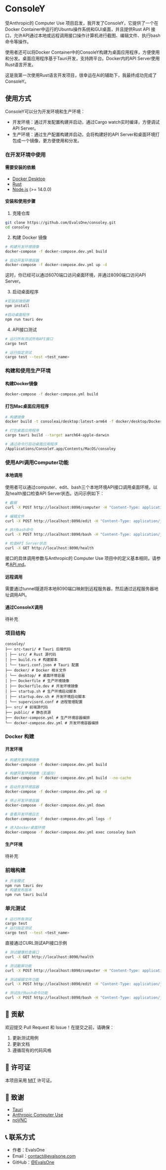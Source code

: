 # ConsoleY

受Anthropic的 Computer Use 项目启发，我开发了ConsoleY，它提供了一个在Docker Container中运行的Ubuntu操作系统和GUI桌面，并且提供Rust API 接口，允许API通过本地或远程调用接口操作计算机进行截图、编辑文件、执行bash命令等操作。

使用者还可以将Docker Container中的ConsoleY构建为桌面应用程序，方便使用和分发。桌面应用程序基于Tauri开发，支持跨平台。Docker内的API Server使用Rust语言开发。

这是我第一次使用Rust语言开发项目，很幸运在AI的辅助下，我最终成功完成了ConsoleY。

## 使用方式

ConsoleY可以分为开发环境和生产环境：
- 开发环境：通过开发配置构建并启动，通过Cargo watch实时编译，方便调试API Server。
- 生产环境：通过生产配置构建并启动，会将构建好的API Server和桌面环境打包成一个镜像，更方便使用和分发。

### 在开发环境中使用

#### 需要安装的依赖
- [Docker Desktop](https://www.docker.com/get-started)
- [Rust](https://rustup.rs/)
- [Node.js](https://nodejs.org/) (>= 14.0.0)

#### 安装和使用步骤

1. 克隆仓库

```bash
git clone https://github.com/EvalsOne/consoley.git
cd consoley
```

2. 构建 Docker 镜像

```bash
# 构建开发环境镜像
docker-compose -f docker-compose.dev.yml build

# 启动开发环境容器
docker-compose -f docker-compose.dev.yml up -d
```

这时，你已经可以通过6070端口访问桌面环境，并通过8090端口访问API Server。

3. 启动桌面程序

```bash
#安装前端依赖
npm install

#启动桌面程序
npm run tauri dev
```

4. API接口测试

```bash
# 运行所有测试所有API接口
cargo test

# 运行指定测试
cargo test --test <test_name>
```

### 构建和使用生产环境

#### 构建Docker镜像

```bash
docker-compose -f docker-compose.yml build
```

#### 打包Mac桌面应用程序

```bash
# 构建镜像
docker build -t consoleai/desktop:latest-arm64 -f docker/desktop/Dockerfile docker/desktop

# 打包桌面应用程序
cargo tauri build --target aarch64-apple-darwin

# 通过命令行启动桌面应用程序
/Applications/ConsoleY.app/Contents/MacOS/consoley
```

### 使用API调用Computer功能

#### 本地调用

使用者可以通过computer、edit、bash三个本地环境API接口调用桌面环境，以及health接口检查API Server状态。访问示例如下：

```bash 
# 截屏
curl -X POST http://localhost:8090/computer -H "Content-Type: application/json" -d '{"action":"screenshot"}'

# 编辑文件
curl -X POST http://localhost:8090/edit -H "Content-Type: application/json" -d '{"command":"create","path":"/home/consoley/test.txt","file_text":"Hello, World!"}'

# 执行bash命令
curl -X POST http://localhost:8090/bash -H "Content-Type: application/json" -d '{"command":"echo Hello, World!"}'

# 检查API Server状态
curl -X GET http://localhost:8090/health
```

接口的具体调用参数与Anthropic的 Computer Use 项目中的定义基本相同，请参考[API.md](docs/API.md)。

#### 远程调用
需要通过tunnel隧道将本地8090端口映射到远程服务器，然后通过远程服务器地址调用API。

#### 通过ConsoleX调用

待补充

### 项目结构

```
consoley/
├── src-tauri/ # Tauri 后端代码
│ ├── src/ # Rust 源代码
│ ├── build.rs # 构建脚本
│ └── tauri.conf.json # Tauri 配置
├── docker/ # Docker 相关文件
│ └── desktop/ # 桌面环境容器
│ ├── Dockerfile # 生产环境镜像
│ ├── Dockerfile.dev # 开发环境镜像
│ ├── startup.sh # 生产环境启动脚本
│ ├── startup.dev.sh # 开发环境启动脚本
│ └── supervisord.conf # 进程管理配置
├── src/ # 前端源代码
├── public/ # 静态资源
├── docker-compose.yml # 生产环境容器编排
└── docker-compose.dev.yml # 开发环境容器编排
```

### Docker 构建

#### 开发环境
```bash
# 构建开发环境镜像
docker-compose -f docker-compose.dev.yml build

# 构建开发环境镜像（无缓存）
docker-compose -f docker-compose.dev.yml build --no-cache

# 启动开发环境容器
docker-compose -f docker-compose.dev.yml up -d

# 停止开发环境容器
docker-compose -f docker-compose.dev.yml down

# 查看开发环境日志
docker-compose -f docker-compose.dev.yml logs -f

# 进入Docker桌面环境
docker-compose -f docker-compose.dev.yml exec consoley bash
```

#### 生产环境
待补充

### 前端构建
```bash
# 开发模式
npm run tauri dev
# 构建发布版本
npm run tauri build
```

### 单元测试
```bash
# 运行所有测试
cargo test
# 运行指定测试
cargo test --test <test_name>
```

直接通过CURL测试API接口示例
```bash
# 测试健康检查接口
curl -X GET http://localhost:8090/health

# 测试截屏功能
curl -X POST http://localhost:8090/computer -H "Content-Type: application/json" -d '{"action":"screenshot"}'

# 测试编辑文件功能
curl -X POST http://localhost:8090/edit -H "Content-Type: application/json" -d '{"command":"create","path":"/home/consoley/test.txt","file_text":"Hello, World!"}'

# 测试执行bash命令功能
curl -X POST http://localhost:8090/bash -H "Content-Type: application/json" -d '{"command":"echo Hello, World!"}'
```

## 🤝 贡献

欢迎提交 Pull Request 和 Issue！在提交之前，请确保：

1. 更新测试用例
2. 更新文档
3. 遵循现有的代码风格

## 📄 许可证

本项目采用 [MIT](LICENSE) 许可证。

## 🙏 致谢

- [Tauri](https://tauri.app/)
- [Anthropic Computer Use](https://www.anthropic.com/)
- [noVNC](https://novnc.com/)

## 📞 联系方式

- 作者：EvalsOne
- Email：[contact@evalsone.com](mailto:contact@evalsone.com)
- GitHub：[@EvalsOne](https://github.com/EvalsOne)
